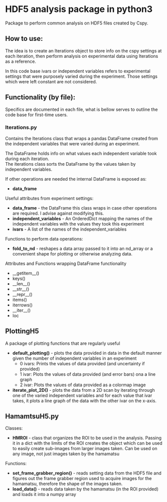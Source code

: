 # HDF5 analysis package in python3
Package to perform common analysis on HDF5 files created by Cspy.

## How to use:
The idea is to create an Iterations object to store info on the cspy settings at each iteration, then perform analysis on experimental data using Iterations as a reference.

In this code base ivars or independent variables refers to experimental settings that were purposely varied during the experiment. Those settings which were left constant are not considered.

## Functionality (by file):
Specifics are documented in each file, what is bellow serves to outline the code base for first-time users.
### Iterations.py
Contains the Iterations class that wraps a pandas DataFrame created from the independent variables that were varied during an experiment.  

The DataFrame holds info on what values each independent variable took during each iteration.  
The iterations class sorts the DataFrame by the values taken by independent variables.  

If other operations are needed the internal DataFrame is exposed as:
* **data_frame**

Useful attributes from experiment settings:
* **data_frame** - the DataFrame this class wraps in case other operations are required. I advise against modifying this.
* **independent_variables** - An OrderedDict mapping the names of the independent variables with the values they took this experiment
* **ivars** - A list of the names of the independent_variables

Functions to perform data operations:
* **fold_to_nd** - reshapes a data array passed to it into an nd_array or a convenient shape for plotting or otherwise analyzing data.

Attributes and Functions wrapping DataFrame functionality
* \_\_getitem__()
* keys()
* \_\_len__()
* \_\_str__()
* \_\_repr__()
* items()
* iterrows()
* \_\_iter__()
* loc  

## PlottingH5
A package of plotting functions that are regularly useful
* **default_plotting()** - plots the data provided in data in the default manner given the number of independent variables in an experiment
    * 0 ivars:  Prints the values of data provided (and uncertainty if provided)
    * 1 ivar: Plots the values of data provided (and error bars) ona a line graph
    * 2 ivar: Plots the values of data provided as a colormap image
* **iterate_plot_2D()** - plots the data from a 2D scan by iterating through one of the varied independent variables and for each value that ivar takes, it plots a line graph of the data with the other ivar on the x-axis.

## HamamtsuH5.py

Classes:
* **HMROI** - class that organizes the ROI to be used in the analysis. Passing it in a dict with the limits of the ROI creates the object which can be used to easily create sub-images from larger images taken. Can be used on any image, not just images taken by the hamamatsu

Functions:
* **set_frame_grabber_region()** - reads setting data from the HDF5 file and figures out the frame grabber region used to acquire images for the hamamatsu, therefore the shape of the images taken.
* **load_data()** - reads data taken by the hamamatsu (in the ROI provided) and loads it into a numpy array
